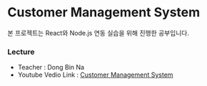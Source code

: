 # Customer Management System

본 프로젝트는 React와 Node.js 연동 실습을 위해 진행한 공부입니다.

### Lecture

- Teacher : Dong Bin Na
- Youtube Vedio Link : [Customer Management System](https://www.youtube.com/watch?v=_yEH9mczm3g&list=PLRx0vPvlEmdD1pSqKZiTihy5rplxecNpz)
